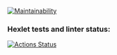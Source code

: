 [![Maintainability](https://api.codeclimate.com/v1/badges/ae6112368d077b4b698a/maintainability)](https://codeclimate.com/github/mizkuzy/frontend-project-44/maintainability)

### Hexlet tests and linter status:
[![Actions Status](https://github.com/mizkuzy/frontend-project-44/workflows/hexlet-check/badge.svg)](https://github.com/mizkuzy/frontend-project-44/actions)